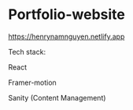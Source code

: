# Portfolio-website

https://henrynamnguyen.netlify.app

Tech stack:

React

Framer-motion

Sanity (Content Management)
